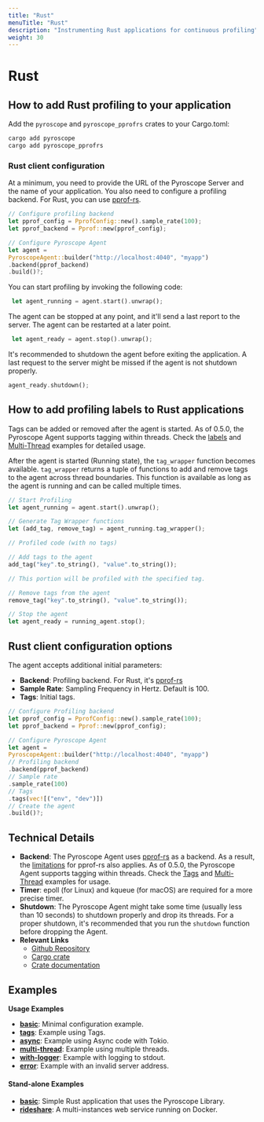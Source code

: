 ```yaml
---
title: "Rust"
menuTitle: "Rust"
description: "Instrumenting Rust applications for continuous profiling"
weight: 30
---
```


# Rust

## How to add Rust profiling to your application

Add the `pyroscope` and `pyroscope_pprofrs` crates to your Cargo.toml:

```bash
cargo add pyroscope
cargo add pyroscope_pprofrs
```

### Rust client configuration

At a minimum, you need to provide the URL of the Pyroscope Server and the name
of your application. You also need to configure a profiling backend. For Rust,
you can use [pprof-rs](https://github.com/pyroscope-io/pyroscope-rs/tree/main/pyroscope_backends/pyroscope_pprofrs).

```rust
// Configure profiling backend
let pprof_config = PprofConfig::new().sample_rate(100);
let pprof_backend = Pprof::new(pprof_config);

// Configure Pyroscope Agent
let agent =
PyroscopeAgent::builder("http://localhost:4040", "myapp")
.backend(pprof_backend)
.build()?;
```

You can start profiling by invoking the following code: 

```rust
 let agent_running = agent.start().unwrap();
```

The agent can be stopped at any point, and it'll send a last report to the server. The agent can be restarted at a later point.

```rust
 let agent_ready = agent.stop().unwrap();
```

It's recommended to shutdown the agent before exiting the application. A last
request to the server might be missed if the agent is not shutdown properly.

```rust
agent_ready.shutdown();
```

## How to add profiling labels to Rust applications

Tags can be added or removed after the agent is started. As of 0.5.0, the
Pyroscope Agent supports tagging within threads. Check the [labels](https://github.com/pyroscope-io/pyroscope-rs/blob/main/examples/tags.rs) and [Multi-Thread](https://github.com/pyroscope-io/pyroscope-rs/blob/main/examples/multi-thread.rs) examples for detailed usage.

After the agent is started (Running state), the `tag_wrapper` function becomes
available. `tag_wrapper` returns a tuple of functions to add and remove tags
to the agent across thread boundaries. This function is available as long as
the agent is running and can be called multiple times.

```rust
// Start Profiling
let agent_running = agent.start().unwrap();

// Generate Tag Wrapper functions
let (add_tag, remove_tag) = agent_running.tag_wrapper();

// Profiled code (with no tags) 

// Add tags to the agent
add_tag("key".to_string(), "value".to_string());

// This portion will be profiled with the specified tag. 

// Remove tags from the agent
remove_tag("key".to_string(), "value".to_string());

// Stop the agent 
let agent_ready = running_agent.stop();
```

## Rust client configuration options

The agent accepts additional initial parameters:

- **Backend**: Profiling backend. For Rust, it's [pprof-rs](https://github.com/pyroscope-io/pyroscope-rs/tree/main/pyroscope_backends/pyroscope_pprofrs)
- **Sample Rate**: Sampling Frequency in Hertz. Default is 100.
- **Tags**: Initial tags.

```rust
// Configure Profiling backend
let pprof_config = PprofConfig::new().sample_rate(100);
let pprof_backend = Pprof::new(pprof_config);

// Configure Pyroscope Agent
let agent =
PyroscopeAgent::builder("http://localhost:4040", "myapp")
// Profiling backend
.backend(pprof_backend)
// Sample rate
.sample_rate(100)
// Tags
.tags(vec![("env", "dev")])
// Create the agent
.build()?;
```

## Technical Details
- **Backend**: The Pyroscope Agent uses [pprof-rs](https://github.com/tikv/pprof-rs) as a backend. As a result, the [limitations](https://github.com/tikv/pprof-rs#why-not-) for pprof-rs also applies.
As of 0.5.0, the Pyroscope Agent supports tagging within threads. Check the [Tags](https://github.com/pyroscope-io/pyroscope-rs/blob/main/examples/tags.rs) and [Multi-Thread](https://github.com/pyroscope-io/pyroscope-rs/blob/main/examples/multi-thread.rs) examples for usage.
- **Timer**: epoll (for Linux) and kqueue (for macOS) are required for a more precise timer.
- **Shutdown**: The Pyroscope Agent might take some time (usually less than 10 seconds) to shutdown properly and drop its threads. For a proper shutdown, it's recommended that you run the `shutdown` function before dropping the Agent.
- **Relevant Links**
  - [Github Repository](https://github.com/pyroscope-io/pyroscope-rs)
  - [Cargo crate](https://crates.io/crates/pyroscope)
  - [Crate documentation](https://docs.rs/pyroscope/latest/pyroscope/index.html)

## Examples

**Usage Examples**

- [**basic**](https://github.com/pyroscope-io/pyroscope-rs/blob/main/examples/basic.rs): Minimal configuration example.
- [**tags**](https://github.com/pyroscope-io/pyroscope-rs/blob/main/examples/tags.rs): Example using Tags.
- [**async**](https://github.com/pyroscope-io/pyroscope-rs/blob/main/examples/async.rs): Example using Async code with Tokio.
- [**multi-thread**](https://github.com/pyroscope-io/pyroscope-rs/blob/main/examples/multi-thread.rs): Example using multiple threads.
- [**with-logger**](https://github.com/pyroscope-io/pyroscope-rs/blob/main/examples/with-logger.rs): Example with logging to stdout.
- [**error**](https://github.com/pyroscope-io/pyroscope-rs/blob/main/examples/error.rs): Example with an invalid server address.

#### Stand-alone Examples

- [**basic**](https://github.com/grafana/pyroscope/tree/main/examples/rust/basic): Simple Rust application that uses the Pyroscope Library.
- [**rideshare**](https://github.com/grafana/pyroscope/tree/main/examples/rust/rideshare): A multi-instances web service running on Docker.
